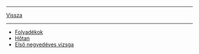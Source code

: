 
---

[Vissza](../../../README.md)

---

- [Folyadékok](./fizika/folyadekeok.md)
- [Hőtan](./fizika/hotan.md)
- [Első negyedéves vizsga](./fizika/elso-negyedeves-vizsga.md)